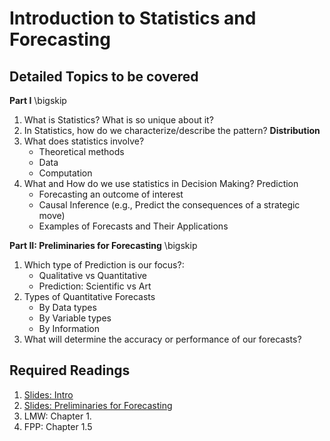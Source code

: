 # Introduction to Statistics and Forecasting

## Detailed Topics to be covered

**Part I**
\bigskip
1. What is Statistics? What is so unique about it?
2. In Statistics, how do we characterize/describe the pattern? **Distribution**
3. What does statistics involve?
    * Theoretical methods
    * Data
    * Computation
4. What and How do we use statistics in Decision Making? Prediction 
    * Forecasting an outcome of interest
    * Causal Inference (e.g., Predict the consequences of a strategic move)
    * Examples of Forecasts and Their Applications

**Part II: Preliminaries for Forecasting**
\bigskip

1. Which type of Prediction is our focus?: 
    * Qualitative vs Quantitative
    * Prediction: Scientific vs Art
2. Types of Quantitative Forecasts
    * By Data types
    * By Variable types
    * By Information
3. What will determine the accuracy or performance of our forecasts?


## Required Readings

1. [Slides: Intro](lecture/univariate_statistics_intro01.pdf)
2. [Slides: Preliminaries for Forecasting](lecture/univariate_statistics_intro02.pdf)
3. LMW: Chapter 1. 
4. FPP: Chapter 1.5